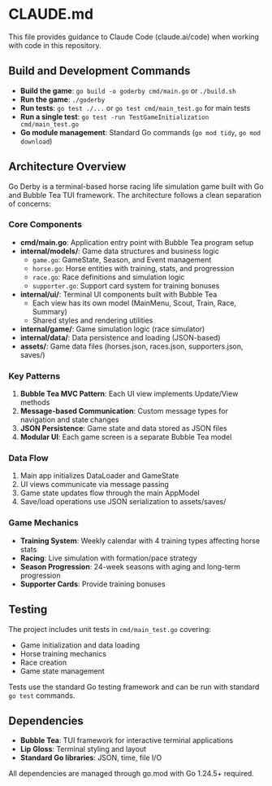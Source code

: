 # CLAUDE.md

This file provides guidance to Claude Code (claude.ai/code) when working with code in this repository.

## Build and Development Commands

- **Build the game**: `go build -o goderby cmd/main.go` or `./build.sh`
- **Run the game**: `./goderby`
- **Run tests**: `go test ./...` or `go test cmd/main_test.go` for main tests
- **Run a single test**: `go test -run TestGameInitialization cmd/main_test.go`
- **Go module management**: Standard Go commands (`go mod tidy`, `go mod download`)

## Architecture Overview

Go Derby is a terminal-based horse racing life simulation game built with Go and Bubble Tea TUI framework. The architecture follows a clean separation of concerns:

### Core Components

- **cmd/main.go**: Application entry point with Bubble Tea program setup
- **internal/models/**: Game data structures and business logic
  - `game.go`: GameState, Season, and Event management
  - `horse.go`: Horse entities with training, stats, and progression
  - `race.go`: Race definitions and simulation logic
  - `supporter.go`: Support card system for training bonuses
- **internal/ui/**: Terminal UI components built with Bubble Tea
  - Each view has its own model (MainMenu, Scout, Train, Race, Summary)
  - Shared styles and rendering utilities
- **internal/game/**: Game simulation logic (race simulator)
- **internal/data/**: Data persistence and loading (JSON-based)
- **assets/**: Game data files (horses.json, races.json, supporters.json, saves/)

### Key Patterns

1. **Bubble Tea MVC Pattern**: Each UI view implements Update/View methods
2. **Message-based Communication**: Custom message types for navigation and state changes
3. **JSON Persistence**: Game state and data stored as JSON files
4. **Modular UI**: Each game screen is a separate Bubble Tea model

### Data Flow

1. Main app initializes DataLoader and GameState
2. UI views communicate via message passing
3. Game state updates flow through the main AppModel
4. Save/load operations use JSON serialization to assets/saves/

### Game Mechanics

- **Training System**: Weekly calendar with 4 training types affecting horse stats
- **Racing**: Live simulation with formation/pace strategy
- **Season Progression**: 24-week seasons with aging and long-term progression
- **Supporter Cards**: Provide training bonuses

## Testing

The project includes unit tests in `cmd/main_test.go` covering:
- Game initialization and data loading
- Horse training mechanics
- Race creation
- Game state management

Tests use the standard Go testing framework and can be run with standard `go test` commands.

## Dependencies

- **Bubble Tea**: TUI framework for interactive terminal applications
- **Lip Gloss**: Terminal styling and layout
- **Standard Go libraries**: JSON, time, file I/O

All dependencies are managed through go.mod with Go 1.24.5+ required.